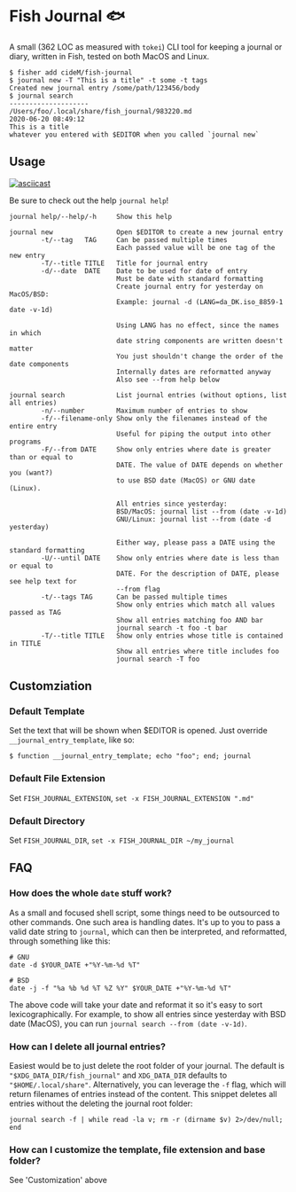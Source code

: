 # Fish Journal :fish:

A small (362 LOC as measured with `tokei`) CLI tool for keeping a journal or diary, written in Fish, tested on both MacOS and Linux.

```fish
$ fisher add cideM/fish-journal
$ journal new -T "This is a title" -t some -t tags
Created new journal entry /some/path/123456/body
$ journal search
--------------------
/Users/foo/.local/share/fish_journal/983220.md
2020-06-20 08:49:12
This is a title
whatever you entered with $EDITOR when you called `journal new`
```

## Usage

[![asciicast](https://asciinema.org/a/25ACAApawE5aH79hjd4c3QtZs.svg)](https://asciinema.org/a/25ACAApawE5aH79hjd4c3QtZs)

Be sure to check out the help `journal help`!

```text
journal help/--help/-h     Show this help

journal new                Open $EDITOR to create a new journal entry
        -t/--tag   TAG     Can be passed multiple times
                           Each passed value will be one tag of the new entry
        -T/--title TITLE   Title for journal entry
        -d/--date  DATE    Date to be used for date of entry
                           Must be date with standard formatting
                           Create journal entry for yesterday on MacOS/BSD:
                           Example: journal -d (LANG=da_DK.iso_8859-1 date -v-1d)

                           Using LANG has no effect, since the names in which
                           date string components are written doesn't matter
                           You just shouldn't change the order of the date components    
                           Internally dates are reformatted anyway
                           Also see --from help below

journal search             List journal entries (without options, list all entries)
        -n/--number        Maximum number of entries to show
        -f/--filename-only Show only the filenames instead of the entire entry
                           Useful for piping the output into other programs
        -F/--from DATE     Show only entries where date is greater than or equal to
                           DATE. The value of DATE depends on whether you (want?)
                           to use BSD date (MacOS) or GNU date (Linux).

                           All entries since yesterday:
                           BSD/MacOS: journal list --from (date -v-1d)
                           GNU/Linux: journal list --from (date -d yesterday)

                           Either way, please pass a DATE using the standard formatting
        -U/--until DATE    Show only entries where date is less than or equal to
                           DATE. For the description of DATE, please see help text for
                           --from flag
        -t/--tags TAG      Can be passed multiple times
                           Show only entries which match all values passed as TAG
                           Show all entries matching foo AND bar
                           journal search -t foo -t bar
        -T/--title TITLE   Show only entries whose title is contained in TITLE
                           Show all entries where title includes foo
                           journal search -T foo
```

## Customziation

### Default Template 

Set the text that will be shown when $EDITOR is opened.  Just override `__journal_entry_template`, like so: 
```fish
$ function __journal_entry_template; echo "foo"; end; journal
```

### Default File Extension

Set `FISH_JOURNAL_EXTENSION`, `set -x FISH_JOURNAL_EXTENSION ".md"`

### Default Directory

Set `FISH_JOURNAL_DIR`, `set -x FISH_JOURNAL_DIR ~/my_journal`

## FAQ

### How does the whole `date` stuff work?

As a small and focused shell script, some things need to be outsourced to other
commands. One such area is handling dates. It's up to you to pass a valid date
string to `journal`, which can then be interpreted, and reformatted, through
something like this:

```fish
# GNU
date -d $YOUR_DATE +"%Y-%m-%d %T"

# BSD
date -j -f "%a %b %d %T %Z %Y" $YOUR_DATE +"%Y-%m-%d %T"
```

The above code will take your date and reformat it so it's easy to sort
lexicographically. For example, to show all entries since yesterday with BSD
date (MacOS), you can run `journal search --from (date -v-1d)`.

### How can I delete all journal entries?

Easiest would be to just delete the root folder of your journal. The default is
`"$XDG_DATA_DIR/fish_journal"` and `XDG_DATA_DIR` defaults to
`"$HOME/.local/share"`. Alternatively, you can leverage the `-f` flag, which
will return filenames of entries instead of the content. This snippet deletes
all entries without the deleting the journal root folder:

```fish 
journal search -f | while read -la v; rm -r (dirname $v) 2>/dev/null; end 
```

### How can I customize the template, file extension and base folder?

See 'Customization' above
